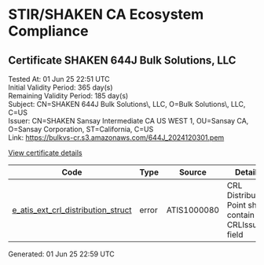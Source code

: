 # STIR/SHAKEN CA Ecosystem Compliance

## Certificate SHAKEN 644J Bulk Solutions, LLC

Tested At: 01 Jun 25 22:51 UTC\
Initial Validity Period: 365 day(s)\
Remaining Validity Period: 185 day(s)\
Subject: CN=SHAKEN 644J Bulk Solutions\\, LLC, O=Bulk Solutions\\, LLC, C=US\
Issuer: CN=SHAKEN Sansay Intermediate CA US WEST 1, OU=Sansay CA, O=Sansay Corporation, ST=California, C=US\
Link: https://bulkvs-cr.s3.amazonaws.com/644J_2024120301.pem

[View certificate details](https://x509.io/?cert=MIICuDCCAl%2BgAwIBAgIUQpx8cHEeOCDwuOHerm%2FzJiJktPowCgYIKoZIzj0EAwIwgYUxCzAJBgNVBAYTAlVTMRMwEQYDVQQIDApDYWxpZm9ybmlhMRswGQYDVQQKDBJTYW5zYXkgQ29ycG9yYXRpb24xEjAQBgNVBAsMCVNhbnNheSBDQTEwMC4GA1UEAwwnU0hBS0VOIFNhbnNheSBJbnRlcm1lZGlhdGUgQ0EgVVMgV0VTVCAxMB4XDTI0MTIwMzE2MzczOVoXDTI1MTIwMzE2MzczOVowVTELMAkGA1UEBhMCVVMxHDAaBgNVBAoME0J1bGsgU29sdXRpb25zLCBMTEMxKDAmBgNVBAMMH1NIQUtFTiA2NDRKIEJ1bGsgU29sdXRpb25zLCBMTEMwWTATBgcqhkjOPQIBBggqhkjOPQMBBwNCAAR8zyE%2BkcThh3dQnhQ%2B0BoOWk8xJ3p89B9lgg8EQycxgoI4jeIk1k4dKgFCoisro1MoVJOSZ5u1VbhShYDiZRtVo4HbMIHYMBYGCCsGAQUFBwEaBAowCKAGFgQ2NDRKMBcGA1UdIAQQMA4wDAYKYIZIAYb%2FCQEBBDAdBgNVHQ4EFgQUtJHiezbKMIO0rCRgeWUaHXC0OV0wHwYDVR0jBBgwFoAUrNOT9UNDzAq%2BRVgXE32SfNzDAUYwRwYDVR0fBEAwPjA8oDqgOIY2aHR0cHM6Ly9hdXRoZW50aWNhdGUtYXBpLmljb25lY3Rpdi5jb20vZG93bmxvYWQvdjEvY3JsMAwGA1UdEwEB%2FwQCMAAwDgYDVR0PAQH%2FBAQDAgeAMAoGCCqGSM49BAMCA0cAMEQCIAyHi8OaIYqu%2BtmHUaRl4jxXitte%2FNb8%2B54YyardTD92AiAyQYSnXTivlcaj0ue8ykXil9spIoGNUAWD79tr74%2BY%2Bw%3D%3D)

| Code | Type | Source | Details |
|------|------|--------|---------|
| [e_atis_ext_crl_distribution_struct](../../ISSUES/e_atis_ext_crl_distribution_struct/README.md) | error | ATIS1000080 | CRL Distribution Point shall contain a CRLIssuer field |


Generated: 01 Jun 25 22:59 UTC